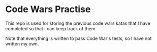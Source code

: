 # Code Wars Practise
This repo is used for storing the previous code wars katas that I have completed so that I can keep track of them.

Note that everything is written to pass Code War's tests, so I have not written my own.
